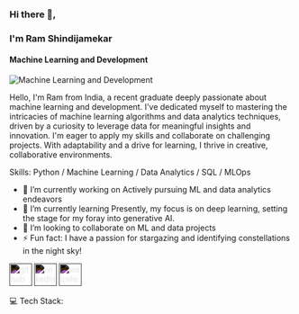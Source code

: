 ### Hi there 👋, 
###  I'm Ram Shindijamekar
#### Machine Learning and Development
![Machine Learning and Development](https://pbs.twimg.com/profile_banners/1311965569831247874/1710438660/1080x360)

Hello, I'm Ram from India, a recent graduate deeply passionate about machine learning and development. I've dedicated myself to mastering the intricacies of machine learning algorithms and data analytics techniques, driven by a curiosity to leverage data for meaningful insights and innovation. I'm eager to apply my skills and collaborate on challenging projects. With adaptability and a drive for learning, I thrive in creative, collaborative environments.

Skills: Python / Machine Learning / Data Analytics / SQL / MLOps

- 🔭 I’m currently working on Actively pursuing ML and data analytics endeavors 
- 🌱 I’m currently learning Presently, my focus is on deep learning, setting the stage for my foray into generative AI. 
- 👯 I’m looking to collaborate on ML and data projects 
- ⚡ Fun fact: I have a passion for stargazing and identifying constellations in the night sky! 


[<img src='https://cdn.jsdelivr.net/npm/simple-icons@3.0.1/icons/github.svg' alt='github' height='40' style='filter: invert(1);'>](https://github.com/ramshindijamekar) [<img src='https://cdn.jsdelivr.net/npm/simple-icons@3.0.1/icons/linkedin.svg' alt='linkedin' height='40' style='filter: invert(1);'>](https://www.linkedin.com/in/https://www.linkedin.com/in/ram-shindijamekar//) [<img src='https://cdn.jsdelivr.net/npm/simple-icons@3.0.1/icons/icloud.svg' alt='website' height='40' style='filter: invert(1);'>](https://ramshindijamekar.github.io/)


💻 Tech Stack:

















<!--
**ramshindijamekar/ramshindijamekar** is a ✨ _special_ ✨ repository because its `README.md` (this file) appears on your GitHub profile.

Here are some ideas to get you started:

- 🔭 I’m currently working on ...
- 🌱 I’m currently learning ...
- 👯 I’m looking to collaborate on ...
- 🤔 I’m looking for help with ...
- 💬 Ask me about ...
- 📫 How to reach me: ...
- 😄 Pronouns: ...
- ⚡ Fun fact: ...
-->
